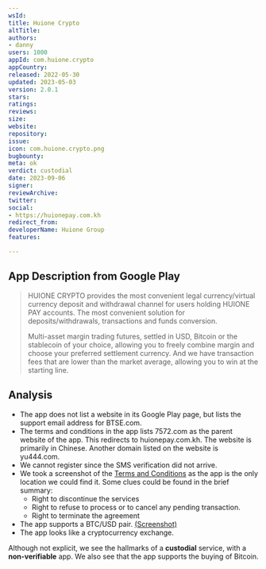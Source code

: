 ```yaml
---
wsId: 
title: Huione Crypto
altTitle: 
authors:
- danny
users: 1000
appId: com.huione.crypto
appCountry: 
released: 2022-05-30
updated: 2023-05-03
version: 2.0.1
stars: 
ratings: 
reviews: 
size: 
website: 
repository: 
issue: 
icon: com.huione.crypto.png
bugbounty: 
meta: ok
verdict: custodial
date: 2023-09-06
signer: 
reviewArchive: 
twitter: 
social:
- https://huionepay.com.kh
redirect_from: 
developerName: Huione Group
features: 

---
```


## App Description from Google Play

> HUIONE CRYPTO provides the most convenient legal currency/virtual currency deposit and withdrawal channel for users holding HUIONE PAY accounts. The most convenient solution for deposits/withdrawals, transactions and funds conversion.
> 
> Multi-asset margin trading futures, settled in USD, Bitcoin or the stablecoin of your choice, allowing you to freely combine margin and choose your preferred settlement currency. And we have transaction fees that are lower than the market average, allowing you to win at the starting line.

## Analysis 

- The app does not list a website in its Google Play page, but lists the support email address for BTSE.com.
- The terms and conditions in the app lists 7572.com as the parent website of the app. This redirects to huionepay.com.kh. The website is primarily in Chinese. Another domain listed on the website is yu444.com. 
- We cannot register since the SMS verification did not arrive.
- We took a screenshot of the [Terms and Conditions](https://twitter.com/BitcoinWalletz/status/1699254548282622129) as the app is the only location we could find it. Some clues could be found in the brief summary:
  - Right to discontinue the services
  - Right to refuse to process or to cancel any pending transaction.
  - Right to terminate the agreement
- The app supports a BTC/USD pair. [(Screenshot)](https://twitter.com/BitcoinWalletz/status/1699257229713817731)
- The app looks like a cryptocurrency exchange. 

Although not explicit, we see the hallmarks of a **custodial** service, with a **non-verifiable** app. We also see that the app supports the buying of Bitcoin. 
